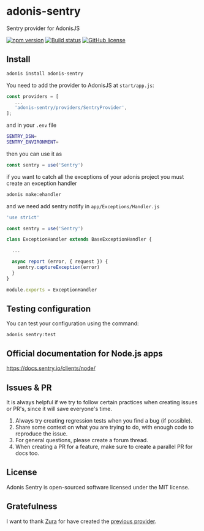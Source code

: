 # adonis-sentry

Sentry provider for AdonisJS

[![npm version](https://badge.fury.io/js/adonis-sentry.svg)](https://badge.fury.io/js/adonis-sentry)
[![Build status](https://ci.appveyor.com/api/projects/status/sq2dbol6yxbjvkmn/branch/master?svg=true)](https://ci.appveyor.com/project/Perafan18/adonis-sentry/branch/master)
[![GitHub license](https://img.shields.io/github/license/Perafan18/adonis-sentry.svg)](https://github.com/Perafan18/adonis-sentry/blob/master/LICENSE)


## Install

```bash
adonis install adonis-sentry
```

You need to add the provider to AdonisJS at `start/app.js`:

```javascript
const providers = [
   ...
   'adonis-sentry/providers/SentryProvider',
];
```

and in your `.env` file

```bash
SENTRY_DSN=
SENTRY_ENVIRONMENT=
```

then you can use it as

```javascript
const sentry = use('Sentry')
```

if you want to catch all the exceptions of your adonis project you must create an exception handler

```bash
adonis make:ehandler
```

and we need add sentry notify in `app/Exceptions/Handler.js`

```javascript
'use strict'

const sentry = use('Sentry')

class ExceptionHandler extends BaseExceptionHandler {

  ...

  async report (error, { request }) {
    sentry.captureException(error)
  }
}

module.exports = ExceptionHandler
```

## Testing configuration

You can test your configuration using the command:

```
adonis sentry:test
```

## Official documentation for Node.js apps

https://docs.sentry.io/clients/node/

## Issues & PR

It is always helpful if we try to follow certain practices when creating issues or PR's, since it will save everyone's time.

1. Always try creating regression tests when you find a bug (if possible).
2. Share some context on what you are trying to do, with enough code to reproduce the issue.
3. For general questions, please create a forum thread.
4. When creating a PR for a feature, make sure to create a parallel PR for docs too.

## License

Adonis Sentry is open-sourced software licensed under the MIT license.

## Gratefulness

I want to thank [Zura](https://github.com/zgabievi) for have created the [previous provider](https://github.com/zgabievi/adonis-sentry).
